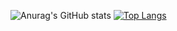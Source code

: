 ![Anurag's GitHub stats](https://github-readme-stats.vercel.app/api?username=Synterragen&show_icons=true&theme=radical)
[![Top Langs](https://github-readme-stats.vercel.app/api/top-langs/?username=anuraghazra&langs_count=8)](https://github.com/anuraghazra/github-readme-stats)
